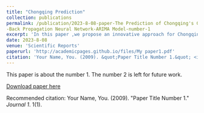 ```yaml
---
title: "Chongqing Prediction"
collection: publications
permalink: /publication/2023-8-08-paper-The Prediction of Chongqing's GDP Based on the LASSO Method and Chaotic Whale Group Algorithm
-Back Propagation Neural Network-ARIMA Model-number-1
excerpt: 'In this paper ,we propose an innovative approach for Chongqing's GDP prediction, combining the LASSO method with the CWOA-BP-ARIMA model. Through meticulous feature selection based on Pearson correlation and Lasso regression, we identify key economic indicators linked to Chongqing's GDP. '
date: 2023-8-08
venue: 'Scientific Reports'
paperurl: 'http://academicpages.github.io/files/My paper1.pdf'
citation: 'Your Name, You. (2009). &quot;Paper Title Number 1.&quot; <i>Journal 1</i>. 1(1).'
---
```

This paper is about the number 1. The number 2 is left for future work.

[Download paper here](http://academicpages.github.io/files/paper1.pdf)

Recommended citation: Your Name, You. (2009). "Paper Title Number 1." <i>Journal 1</i>. 1(1).
